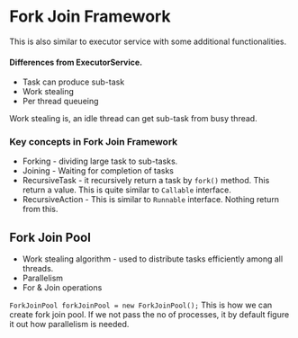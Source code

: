 # Fork Join Framework

This is also similar to executor service with some additional functionalities.

#### Differences from ExecutorService.
* Task can produce sub-task
* Work stealing
* Per thread queueing

Work stealing is, an idle thread can get sub-task from busy thread.

### Key concepts in Fork Join Framework
* Forking - dividing large task to sub-tasks.
* Joining - Waiting for completion of tasks
* RecursiveTask - it recursively return a task by ```fork()``` method. This return a value. This is quite similar to 
```Callable``` interface.
* RecursiveAction - This is similar to ```Runnable``` interface. Nothing return from this.

## Fork Join Pool

* Work stealing algorithm - used to distribute tasks efficiently among all threads.
* Parallelism
* For & Join operations

```ForkJoinPool forkJoinPool = new ForkJoinPool();```
This is how we can create fork join pool. If we not pass the no of processes, it by default figure it out how parallelism is needed.

